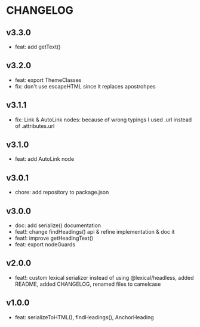 # CHANGELOG

## v3.3.0
- feat: add getText()

## v3.2.0
- feat: export ThemeClasses
- fix: don't use escapeHTML since it replaces apostrohpes

## v3.1.1
- fix: Link & AutoLink nodes: because of wrong typings I used .url instead of .attributes.url

## v3.1.0
- feat: add AutoLink node

## v3.0.1
- chore: add repository to package.json

## v3.0.0
- doc: add serialize() documentation
- feat!: change findHeadings() api & refine implementation & doc it
- feat!: improve getHeadingText()
- feat: export nodeGuards

## v2.0.0
- feat!: custom lexical serializer instead of using @lexical/headless, added README, added CHANGELOG, renamed files to camelcase

## v1.0.0
- feat: serializeToHTML(), findHeadings(), AnchorHeading